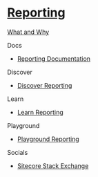 # [Reporting]()

[What and Why]()

Docs

- [Reporting Documentation](https://doc.sitecore.com/en/developers/101/sitecore-experience-platform/reporting.html)

Discover

- [Discover Reporting]()

Learn

- [Learn Reporting]()

Playground

- [Playground Reporting]()

Socials

- [Sitecore Stack Exchange](https://sitecore.stackexchange.com/questions/tagged/reporting)
